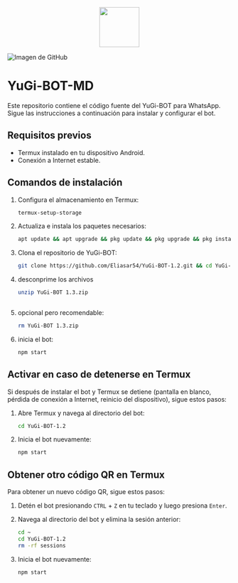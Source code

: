 <p align="center">
  <a href="https://github.com/tu-usuario/tu-repositorio">
    <img src="http://readme-typing-svg.herokuapp.com?font=mono&size=17&duration=4000&color=FF0000&center=false&vCenter=false&lines=YuGi-BOT+🃏;Gracias+por+visitar+este+repositorio.+%F0%9F%8C%B4" height="90px">
  </a>
</p>

![Imagen de GitHub](https://github.com/Eliasar54/YuGi-BOT-1.2/blob/main/OIG2.Ash9hOo479aLGCZU2YQR%20(1).jpg)


# YuGi-BOT-MD

Este repositorio contiene el código fuente del YuGi-BOT para WhatsApp. Sigue las instrucciones a continuación para instalar y configurar el bot.

## Requisitos previos

- Termux instalado en tu dispositivo Android.
- Conexión a Internet estable.

## Comandos de instalación

1. Configura el almacenamiento en Termux:
    ```bash
    termux-setup-storage
    ```

2. Actualiza e instala los paquetes necesarios:
    ```bash
    apt update && apt upgrade && pkg update && pkg upgrade && pkg install bash && pkg install libwebp && pkg install git -y && pkg install nodejs -y && pkg install ffmpeg -y && pkg install wget && pkg install imagemagick -y && pkg install yarn
    ```

3. Clona el repositorio de YuGi-BOT:
    ```bash
    git clone https://github.com/Eliasar54/YuGi-BOT-1.2.git && cd YuGi-BOT-1.2 && yarn && npm install
   ```
4. desconprime los archivos
    ```bash
    unzip YuGi-BOT 1.3.zip
       
5. opcional pero recomendable:
    ```bash
    rm YuGi-BOT 1.3.zip
    ```
6. inicia el bot:
    ```bash
    npm start
    ```
## Activar en caso de detenerse en Termux

Si después de instalar el bot y Termux se detiene (pantalla en blanco, pérdida de conexión a Internet, reinicio del dispositivo), sigue estos pasos:

1. Abre Termux y navega al directorio del bot:
    ```bash
    cd YuGi-BOT-1.2
    ```

2. Inicia el bot nuevamente:
    ```bash
    npm start
    ```

## Obtener otro código QR en Termux

Para obtener un nuevo código QR, sigue estos pasos:

1. Detén el bot presionando `CTRL` + `Z` en tu teclado y luego presiona `Enter`.
2. Navega al directorio del bot y elimina la sesión anterior:
    ```bash
    cd ~
    cd YuGi-BOT-1.2
    rm -rf sessions
    ```

3. Inicia el bot nuevamente:
    ```sh
    npm start
    ```


